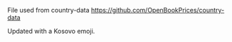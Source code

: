 File used from country-data
https://github.com/OpenBookPrices/country-data

Updated with a Kosovo emoji.
